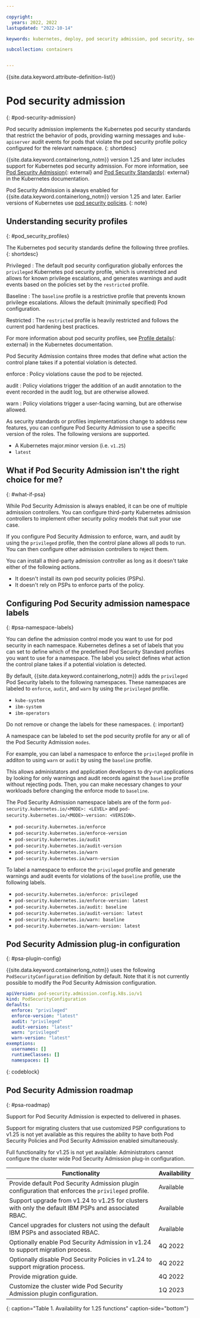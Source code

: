```yaml
---

copyright: 
  years: 2022, 2022
lastupdated: "2022-10-14"

keywords: kubernetes, deploy, pod security admission, pod security, security profiles

subcollection: containers


---
```


{{site.data.keyword.attribute-definition-list}}

# Pod security admission
{: #pod-security-admission}

Pod security admission implements the Kubernetes pod security standards that restrict the behavior of pods, providing warning messages and `kube-apiserver` audit events for pods that violate the pod security profile policy configured for the relevant namespace.
{: shortdesc}

{{site.data.keyword.containerlong_notm}} version 1.25 and later includes support for Kubernetes pod security admission. For more information, see [Pod Security Admission](https://kubernetes.io/docs/concepts/security/pod-security-admission/){: external} and [Pod Security Standards](https://kubernetes.io/docs/concepts/security/pod-security-standards/){: external} in the Kubernetes documentation.

Pod Security Admission is always enabled for {{site.data.keyword.containerlong_notm}} version 1.25 and later. Earlier versions of Kubernetes use [pod security policies](/docs/containers?topic=containers-psp).
{: note}

## Understanding security profiles
{: #pod_security_profiles}

The Kubernetes pod security standards define the following three profiles.
{: shortdesc}

Privileged
:   The default pod security configuration globally enforces the `privileged` Kubernetes pod security profile, which is unrestricted and allows for known privilege escalations, and generates warnings and audit events based on the policies set by the `restricted` profile.

Baseline
:   The `baseline` profile is a restrictive profile that prevents known privilege escalations. Allows the default (minimally specified) Pod configuration.

Restricted
:   The `restricted` profile is heavily restricted and follows the current pod hardening best practices. 

For more information about pod security profiles, see [Profile details](https://kubernetes.io/docs/concepts/security/pod-security-standards/){: external} in the Kubernetes documentation.


Pod Security Admission contains three modes that define what action the control plane takes if a potential violation is detected.

enforce
:   Policy violations cause the pod to be rejected.

audit
:   Policy violations trigger the addition of an audit annotation to the event recorded in the audit log, but are otherwise allowed.

warn
:   Policy violations trigger a user-facing warning, but are otherwise allowed.

As security standards or profiles implementations change to address new features, you can configure Pod Security Admission to use a specific version of the roles. The following versions are supported.

- A Kubernetes major.minor version (i.e. `v1.25`)
- `latest`

## What if Pod Security Admission isn't the right choice for me?
{: #what-if-psa}

While Pod Security Admission is always enabled, it can be one of multiple admission controllers. You can configure third-party Kubernetes admission controllers to implement other security policy models that suit your use case.

If you configure Pod Security Admission to enforce, warn, and audit by using the `privileged` profile, then the control plane allows all pods to run. You can then configure other admission controllers to reject them.

You can install a third-party admission controller as long as it doesn't take either of the following actions.
- It doesn't install its own pod security policies (PSPs).
- It doesn't rely on PSPs to enforce parts of the policy.

## Configuring Pod Security admission namespace labels
{: #psa-namespace-labels}

You can define the admission control mode you want to use for pod security in each namespace. Kubernetes defines a set of labels that you can set to define which of the predefined Pod Security Standard profiles you want to use for a namespace. The label you select defines what action the control plane takes if a potential violation is detected.

By default, {{site.data.keyword.containerlong_notm}} adds the `privileged` Pod Security labels to the following namespaces. These namespaces are labeled to `enforce`, `audit`, and `warn` by using the `privileged` profile.

- `kube-system` 
- `ibm-system`
- `ibm-operators`


Do not remove or change the labels for these namespaces.
{: important}



A namespace can be labeled to set the pod security profile for any or all of the Pod Security Admission `modes`. 

For example, you can label a namespace to enforce the `privileged` profile in additon to using `warn` or `audit` by using the `baseline` profile.

This allows administators and application developers to dry-run applications by looking for only warnings and audit records against the `baseline` profile without rejecting pods. Then, you can make necessary changes to your workloads before changing the enforce mode to `baseline`.

The Pod Security Admission namespace labels are of the form `pod-security.kubernetes.io/<MODE>: <LEVEL>` and `pod-security.kubernetes.io/<MODE>-version: <VERSION>`.

- `pod-security.kubernetes.io/enforce`
- `pod-security.kubernetes.io/enforce-version`
- `pod-security.kubernetes.io/audit`
- `pod-security.kubernetes.io/audit-version`
- `pod-security.kubernetes.io/warn`
- `pod-security.kubernetes.io/warn-version`

To label a namespace to enforce the `privileged` profile and generate warnings and audit events for violations of the `baseline` profile, use the following labels.

- `pod-security.kubernetes.io/enforce: privileged`
- `pod-security.kubernetes.io/enforce-version: latest`
- `pod-security.kubernetes.io/audit: baseline`
- `pod-security.kubernetes.io/audit-version: latest`
- `pod-security.kubernetes.io/warn: baseline`
- `pod-security.kubernetes.io/warn-version: latest`


## Pod Security Admission plug-in configuration
{: #psa-plugin-config}

{{site.data.keyword.containerlong_notm}} uses the following `PodSecurityConfiguration` definition by default. Note that it is not currently possible to modify the Pod Security Admission configuration. 

```yaml
apiVersion: pod-security.admission.config.k8s.io/v1
kind: PodSecurityConfiguration
defaults:
  enforce: "privileged"
  enforce-version: "latest"
  audit: "privileged"
  audit-version: "latest"
  warn: "privileged"
  warn-version: "latest"
exemptions:
  usernames: []
  runtimeClasses: []
  namespaces: []
```
{: codeblock}


## Pod Security Admission roadmap
{: #psa-roadmap}

Support for Pod Security Admission is expected to delivered in phases.

Support for migrating clusters that use customized PSP configurations to v1.25 is not yet available as this requires the ability to have both Pod Security Policies and Pod Security Admission enabled simultaneously.

Full functionality for v1.25 is not yet available: Administrators cannot configure the cluster wide Pod Security Admission plug-in configuration.

| Functionality | Availability |
| ---| ---|
| Provide default Pod Security Admission plugin configuration that enforces the `privileged` profile.  | Available |
| Support upgrade from v1.24 to v1.25 for clusters with only the default IBM PSPs and associated RBAC. | Available |
| Cancel upgrades for clusters not using the default IBM PSPs and associated RBAC. | Available |
| Optionally enable Pod Security Admission in v1.24 to support migration process. | 4Q 2022 |
| Optionally disable Pod Security Policies in v1.24 to support migration process. | 4Q 2022 | 
| Provide migration guide. | 4Q 2022 |
| Customize the cluster wide Pod Security Admission plugin configuration. | 1Q 2023 |
{: caption="Table 1. Availability for 1.25 functions" caption-side="bottom"}





